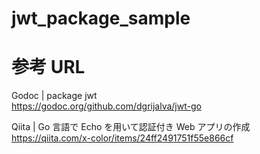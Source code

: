 # jwt_package_sample

# 参考 URL

Godoc | package jwt  
https://godoc.org/github.com/dgrijalva/jwt-go

Qiita | Go 言語で Echo を用いて認証付き Web アプリの作成
https://qiita.com/x-color/items/24ff2491751f55e866cf
